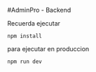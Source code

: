 #AdminPro - Backend

Recuerda ejecutar
```
npm install
```

para ejecutar en produccion
```
npm run dev
```
